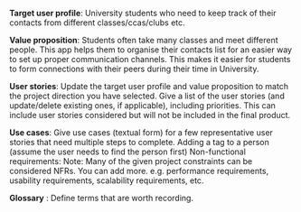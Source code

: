 **Target user profile**: University students who need to keep track of their contacts from different classes/ccas/clubs etc.

**Value proposition**: Students often take many classes and meet different people. 
This app helps them to organise their contacts list for an easier way to set up proper communication channels.
This makes it easier for students to form connections with their peers during their time in University.

**User stories**: 
Update the target user profile and value proposition to match the project direction you have selected. 
Give a list of the user stories (and update/delete existing ones, if applicable), including priorities. 
This can include user stories considered but will not be included in the final product.

**Use cases**: Give use cases (textual form) for a few representative user stories that need multiple steps to complete. 
Adding a tag to a person (assume the user needs to find the person first)
Non-functional requirements: Note: Many of the given project constraints can be considered NFRs. 
You can add more. e.g. performance requirements, usability requirements, scalability requirements, etc.

**Glossary** : Define terms that are worth recording.